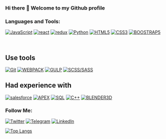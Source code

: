 ### Hi there :wave: Welcome to my Github profile

### Languages and Tools:


[![JavaScript](https://img.shields.io/badge/-JavaScript-090909?style=for-the-badge&logo=JavaScript&logoColor=#F7DF1E)][1]
[![react](https://img.shields.io/badge/-react-090909?style=for-the-badge&logo=react&logoColor=#00D8FF)][1]
[![redux](https://img.shields.io/badge/-redux-090909?style=for-the-badge&logo=redux&logoColor=#7248B5)][1]
[![Python](https://img.shields.io/badge/-python-090909?style=for-the-badge&logo=python&logoColor=#f7f200)][1]
[![HTML5](https://img.shields.io/badge/-HTML5-090909?style=for-the-badge&logo=HTML5&logoColor=#E14B25)][1]
[![CSS3](https://img.shields.io/badge/-CSS3-090909?style=for-the-badge&logo=CSS3&logoColor=264DE4)][1]
[![BOOSTRAP5](https://img.shields.io/badge/-BOOSTRAP5-090909?style=for-the-badge&logo=BOOSTRAP&logoColor=264DE4)][1]


<br/>

## Use tools 
[![Git](https://img.shields.io/badge/-Git-090909?style=for-the-badge&logo=Git&logoColor=#E84E31)][1]
[![WEBPACK](https://img.shields.io/badge/-WEBPACK-090909?style=for-the-badge&logo=WEBPACK&logoColor=264DE4)][1]
[![GULP](https://img.shields.io/badge/-GULP-090909?style=for-the-badge&logo=GULP&logoColor=#b4cbfe)][1]
[![SCSS/SASS](https://img.shields.io/badge/-SCSS/SASS-090909?style=for-the-badge&logo=CSS3&logoColor=#8877ee)][1]

## Had experience with 

[![salesforce](https://img.shields.io/badge/-salesforce-090909?style=for-the-badge&logo=salesforce&logoColor=264DE4)][1]
[![APEX](https://img.shields.io/badge/-APEX-090909?style=for-the-badge&logo=APEX&logoColor=264DE4)][1]
[![SQL](https://img.shields.io/badge/-mySQL-090909?style=for-the-badge&logo=mySQL&logoColor=264DE4)][1]
[![C++](https://img.shields.io/badge/-C++-090909?style=for-the-badge&logo=C++&logoColor=6296CC)][1]
[![BLENDER3D](https://img.shields.io/badge/-BLENDER3D-090909?style=for-the-badge&logo=BLENDER3D&logoColor=264DE4)][1]


### Follow Me:


[![Twitter](https://img.shields.io/badge/-Twitter-090909?style=for-the-badge&logo=Twitter&logoColor=1C9DEB)](https://twitter.com/Hikari71126460)
[![Telegram](https://img.shields.io/badge/-Telegram-090909?style=for-the-badge&logo=telegram&logoColor=27A0D9)](https://t.me/Dmitriy_quit)
[![LinkedIn](https://img.shields.io/badge/-LinkedIn-090909?style=for-the-badge&logo=linkedin&logoColor=007BB6)](https://www.linkedin.com/in/dovguchev-dmitriy-735645213/)

[![Top Langs](https://github-readme-codewars-stats.herokuapp.com/api/?username=Dimtriy811&card&customcolor=bg:040F0F_fg:1D1D1F_text:2E96C0_logo:B92F21_stroke:f75402)](https://www.linkedin.com/in/sergey-zhulym/)

[1]: (https://github.com/Dmitriy811)
